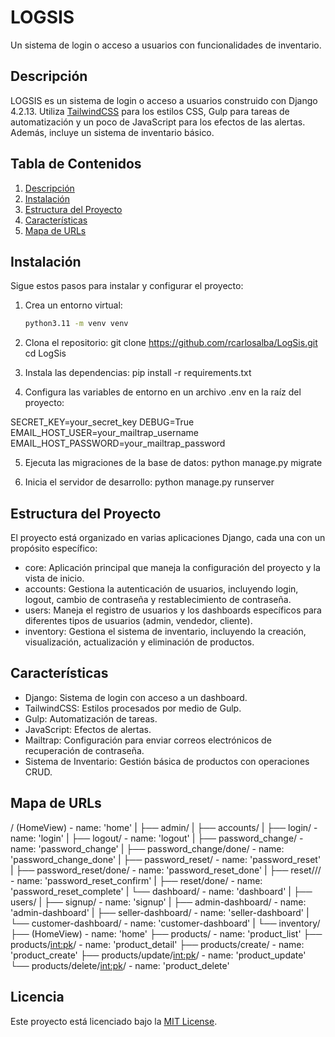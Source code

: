# LOGSIS
Un sistema de login o acceso a usuarios con funcionalidades de inventario.

## Descripción
LOGSIS es un sistema de login o acceso a usuarios construido con Django 4.2.13. Utiliza [TailwindCSS](https://tailwindcss.com/) para los estilos CSS, Gulp para tareas de automatización y un poco de JavaScript para los efectos de las alertas. Además, incluye un sistema de inventario básico.

## Tabla de Contenidos
1. [Descripción](#descripción)
2. [Instalación](#instalación)
3. [Estructura del Proyecto](#estructura-del-proyecto)
4. [Características](#características)
5. [Mapa de URLs](#mapa-de-urls)

## Instalación
Sigue estos pasos para instalar y configurar el proyecto:

1. Crea un entorno virtual:
   ```bash
   python3.11 -m venv venv

2. Clona el repositorio:
git clone https://github.com/rcarlosalba/LogSis.git
cd LogSis

3. Instala las dependencias: 
pip install -r requirements.txt

4. Configura las variables de entorno en un archivo .env en la raíz del proyecto:

SECRET_KEY=your_secret_key
DEBUG=True
EMAIL_HOST_USER=your_mailtrap_username
EMAIL_HOST_PASSWORD=your_mailtrap_password

5. Ejecuta las migraciones de la base de datos:
python manage.py migrate

6. Inicia el servidor de desarrollo:
python manage.py runserver

## Estructura del Proyecto
El proyecto está organizado en varias aplicaciones Django, cada una con un propósito específico:

- core: Aplicación principal que maneja la configuración del proyecto y la vista de inicio.
- accounts: Gestiona la autenticación de usuarios, incluyendo login, logout, cambio de contraseña y restablecimiento de contraseña.
- users: Maneja el registro de usuarios y los dashboards específicos para diferentes tipos de usuarios (admin, vendedor, cliente).
- inventory: Gestiona el sistema de inventario, incluyendo la creación, visualización, actualización y eliminación de productos.

## Características
- Django: Sistema de login con acceso a un dashboard.
- TailwindCSS: Estilos procesados por medio de Gulp.
- Gulp: Automatización de tareas.
- JavaScript: Efectos de alertas.
- Mailtrap: Configuración para enviar correos electrónicos de recuperación de contraseña.
- Sistema de Inventario: Gestión básica de productos con operaciones CRUD.

## Mapa de URLs
/ (HomeView) - name: 'home'
|
├── admin/
|
├── accounts/
|   ├── login/ - name: 'login'
|   ├── logout/ - name: 'logout'
|   ├── password_change/ - name: 'password_change'
|   ├── password_change/done/ - name: 'password_change_done'
|   ├── password_reset/ - name: 'password_reset'
|   ├── password_reset/done/ - name: 'password_reset_done'
|   ├── reset/<uidb64>/<token>/ - name: 'password_reset_confirm'
|   ├── reset/done/ - name: 'password_reset_complete'
|   └── dashboard/ - name: 'dashboard'
|
├── users/
|   ├── signup/ - name: 'signup'
|   ├── admin-dashboard/ - name: 'admin-dashboard'
|   ├── seller-dashboard/ - name: 'seller-dashboard'
|   └── customer-dashboard/ - name: 'customer-dashboard'
|
└── inventory/
    ├── (HomeView) - name: 'home'
    ├── products/ - name: 'product_list'
    ├── products/<int:pk>/ - name: 'product_detail'
    ├── products/create/ - name: 'product_create'
    ├── products/update/<int:pk>/ - name: 'product_update'
    └── products/delete/<int:pk>/ - name: 'product_delete'

## Licencia
Este proyecto está licenciado bajo la [MIT License](https://opensource.org/license/mit).
